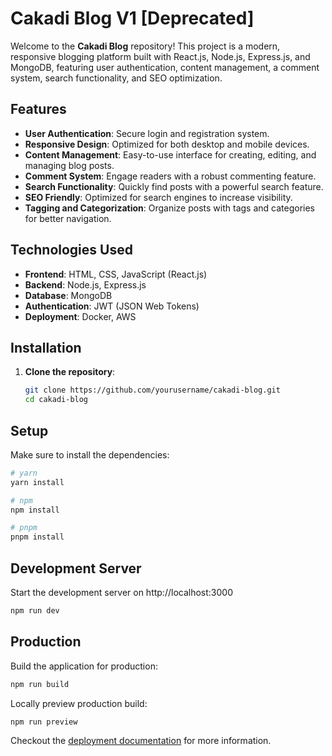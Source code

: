 # Cakadi Blog V1 [Deprecated]

Welcome to the **Cakadi Blog** repository! This project is a modern, responsive blogging platform built with React.js, Node.js, Express.js, and MongoDB, featuring user authentication, content management, a comment system, search functionality, and SEO optimization.

## Features

- **User Authentication**: Secure login and registration system.
- **Responsive Design**: Optimized for both desktop and mobile devices.
- **Content Management**: Easy-to-use interface for creating, editing, and managing blog posts.
- **Comment System**: Engage readers with a robust commenting feature.
- **Search Functionality**: Quickly find posts with a powerful search feature.
- **SEO Friendly**: Optimized for search engines to increase visibility.
- **Tagging and Categorization**: Organize posts with tags and categories for better navigation.

## Technologies Used

- **Frontend**: HTML, CSS, JavaScript (React.js)
- **Backend**: Node.js, Express.js
- **Database**: MongoDB
- **Authentication**: JWT (JSON Web Tokens)
- **Deployment**: Docker, AWS

## Installation

1. **Clone the repository**:
   ```bash
   git clone https://github.com/yourusername/cakadi-blog.git
   cd cakadi-blog

## Setup

Make sure to install the dependencies:

```bash
# yarn
yarn install

# npm
npm install

# pnpm
pnpm install
```

## Development Server

Start the development server on http://localhost:3000

```bash
npm run dev
```

## Production

Build the application for production:

```bash
npm run build
```

Locally preview production build:

```bash
npm run preview
```

Checkout the [deployment documentation](https://nuxt.com/docs/getting-started/deployment) for more information.
